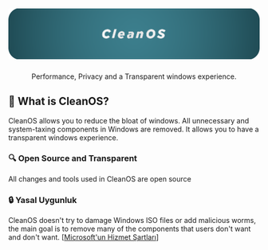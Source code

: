 <h1 align="center">
  <a href="http://atlasos.net" target="_blank"><img src="https://raw.githubusercontent.com/cleancustomos/CleanOS/main/Assets/cover.png" alt="Atlas" width="800"></a>
</h1>
<p align="center">Performance, Privacy and a Transparent windows experience.</p>

## 🤔 What is CleanOS?
CleanOS allows you to reduce the bloat of windows. All unnecessary and system-taxing components in Windows are removed. It allows you to have a transparent windows experience.


### 🔍 Open Source and Transparent
All changes and tools used in CleanOS are open source

### 🔒 Yasal Uygunluk
CleanOS doesn't try to damage Windows ISO files or add malicious worms, the main goal is to remove many of the components that users don't want and don't want. [[Microsoft'un Hizmet Şartları](https://www.microsoft.com/en-us/Useterms/Retail/Windows/10/UseTerms_Retail_Windows_10_English.htm)] 